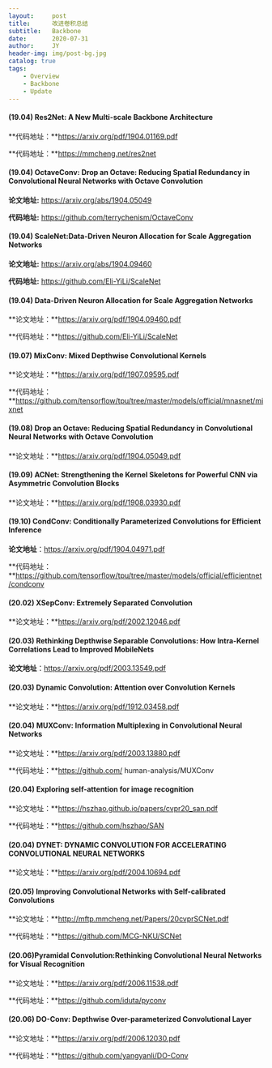 ```yaml
---
layout:     post
title:      改进卷积总结
subtitle:   Backbone
date:       2020-07-31
author:     JY
header-img: img/post-bg.jpg
catalog: true
tags:
    - Overview
    - Backbone
    - Update
---
```


#### (19.04) Res2Net: A New Multi-scale Backbone Architecture

**代码地址：**https://arxiv.org/pdf/1904.01169.pdf

**代码地址：**https://mmcheng.net/res2net



#### (19.04) OctaveConv: Drop an Octave: Reducing Spatial Redundancy in Convolutional Neural Networks with Octave Convolution

**论文地址:** https://arxiv.org/abs/1904.05049

**代码地址:** https://github.com/terrychenism/OctaveConv



#### (19.04) ScaleNet:Data-Driven Neuron Allocation for Scale Aggregation Networks

**论文地址:** https://arxiv.org/abs/1904.09460

**代码地址:** https://github.com/Eli-YiLi/ScaleNet



#### (19.04) Data-Driven Neuron Allocation for Scale Aggregation Networks

**论文地址：**https://arxiv.org/pdf/1904.09460.pdf

**代码地址：**https://github.com/Eli-YiLi/ScaleNet



#### (19.07) MixConv: Mixed Depthwise Convolutional Kernels

**论文地址：**https://arxiv.org/pdf/1907.09595.pdf

**代码地址：**https://github.com/tensorflow/tpu/tree/master/models/official/mnasnet/mixnet



#### (19.08) Drop an Octave: Reducing Spatial Redundancy in Convolutional Neural Networks with Octave Convolution

**论文地址：**https://arxiv.org/pdf/1904.05049.pdf



#### (19.09) ACNet: Strengthening the Kernel Skeletons for Powerful CNN via Asymmetric Convolution Blocks

**论文地址：**https://arxiv.org/pdf/1908.03930.pdf



#### (19.10) CondConv: Conditionally Parameterized Convolutions for Efficient Inference

**论文地址**：https://arxiv.org/pdf/1904.04971.pdf

**代码地址：**https://github.com/tensorflow/tpu/tree/master/models/official/efficientnet/condconv



#### (20.02) XSepConv: Extremely Separated Convolution

**论文地址：**https://arxiv.org/pdf/2002.12046.pdf



#### (20.03) Rethinking Depthwise Separable Convolutions: How Intra-Kernel Correlations Lead to Improved MobileNets

**论文地址**：https://arxiv.org/pdf/2003.13549.pdf



#### (20.03) Dynamic Convolution: Attention over Convolution Kernels

**论文地址：**https://arxiv.org/pdf/1912.03458.pdf



#### (20.04) MUXConv: Information Multiplexing in Convolutional Neural Networks

**论文地址：**https://arxiv.org/pdf/2003.13880.pdf

**代码地址：**https://github.com/ human-analysis/MUXConv



#### (20.04) Exploring self-attention for image recognition

**论文地址：**https://hszhao.github.io/papers/cvpr20_san.pdf

**代码地址：**https://github.com/hszhao/SAN



#### (20.04) DYNET: DYNAMIC CONVOLUTION FOR ACCELERATING CONVOLUTIONAL NEURAL NETWORKS

**论文地址：**https://arxiv.org/pdf/2004.10694.pdf



#### (20.05) Improving Convolutional Networks with Self-calibrated Convolutions

**论文地址：**http://mftp.mmcheng.net/Papers/20cvprSCNet.pdf

**代码地址：**https://github.com/MCG-NKU/SCNet



#### (20.06)Pyramidal Convolution:Rethinking Convolutional Neural Networks for Visual Recognition

**论文地址：**https://arxiv.org/pdf/2006.11538.pdf

**代码地址：**https://github.com/iduta/pyconv



#### (20.06) DO-Conv: Depthwise Over-parameterized Convolutional Layer

**论文地址：**https://arxiv.org/pdf/2006.12030.pdf

**代码地址：**https://github.com/yangyanli/DO-Conv